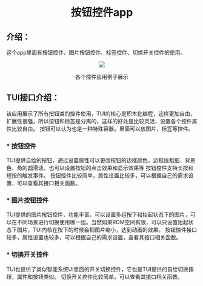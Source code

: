 <h1 align="center"> 按钮控件app </h1>

## 介绍：
这个app里面有按钮控件、图片按钮控件、标签控件、切换开关控件的使用。

<p align="center">
<img src="https://gitee.com/tuisys/image/raw/main/buttom.gif">
</p>
<p align="center">
各个控件应用例子展示
</p>

## TUI接口介绍：
该应用展示了所有按钮类的控件使用，TUI的核心是积木化编程，这样更加自由，扩展性很强，所以按钮和标签是分离的，这样的好处是比较灵活，设置各个控件属性比较自由。
按钮可以认为也是一种特殊容器，里面可以放图片，标签等控件。

### * 按钮控件
TUI提供自绘的按钮，通过设置属性可以更改按钮的边框颜色，边框线粗细、背景色、角的圆滑读。也可以设置按钮的点击效果和显示效果等
按钮控件支持长按和短按的触发事件。
按钮控件比较简单，属性设置比较多，可以根据自己的需求设置，可以查看其接口相关函数。

### * 图片按钮控件
TUI提供的图片按钮控件，功能丰富，可以设置多组按下和抬起状态下的图片，可以在不同场景进行切换使用哪一组。当然如果ROM空间有限，可以只设置抬起状态下图片，TUI内核在按下的时候会把图片缩小，达到动画的效果。
按钮控件接口较多，属性设置也较多，可以根据自己的需求设置，查看其接口相关函数。

### * 切换开关控件
TUI也提供了类似智能系统UI里面的开关切换控件，它也是TUI提供的自绘切换按钮，属性和按钮类似。
切换开关控件比较简单，可以查看其接口相关函数。

